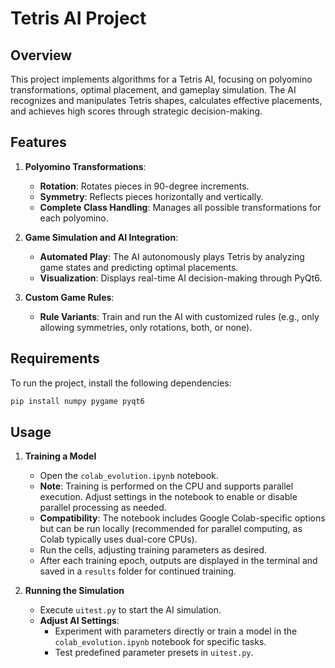 # Tetris AI Project

## Overview

This project implements algorithms for a Tetris AI, focusing on polyomino transformations, optimal placement, and gameplay simulation. The AI recognizes and manipulates Tetris shapes, calculates effective placements, and achieves high scores through strategic decision-making.

## Features

1. **Polyomino Transformations**:

   - **Rotation**: Rotates pieces in 90-degree increments.
   - **Symmetry**: Reflects pieces horizontally and vertically.
   - **Complete Class Handling**: Manages all possible transformations for each polyomino.

2. **Game Simulation and AI Integration**:

   - **Automated Play**: The AI autonomously plays Tetris by analyzing game states and predicting optimal placements.
   - **Visualization**: Displays real-time AI decision-making through PyQt6.

3. **Custom Game Rules**:
   - **Rule Variants**: Train and run the AI with customized rules (e.g., only allowing symmetries, only rotations, both, or none).

## Requirements

To run the project, install the following dependencies:

```bash
pip install numpy pygame pyqt6
```

## Usage

1. **Training a Model**

   - Open the `colab_evolution.ipynb` notebook.
   - **Note**: Training is performed on the CPU and supports parallel execution. Adjust settings in the notebook to enable or disable parallel processing as needed.
   - **Compatibility**: The notebook includes Google Colab-specific options but can be run locally (recommended for parallel computing, as Colab typically uses dual-core CPUs).
   - Run the cells, adjusting training parameters as desired.
   - After each training epoch, outputs are displayed in the terminal and saved in a `results` folder for continued training.

2. **Running the Simulation**
   - Execute `uitest.py` to start the AI simulation.
   - **Adjust AI Settings**:
     - Experiment with parameters directly or train a model in the `colab_evolution.ipynb` notebook for specific tasks.
     - Test predefined parameter presets in `uitest.py`.
